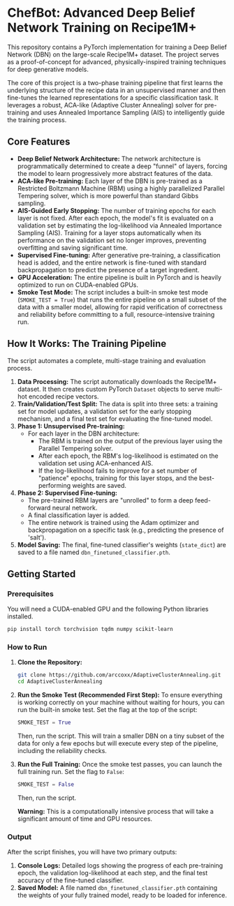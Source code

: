 # ChefBot: Advanced Deep Belief Network Training on Recipe1M+

This repository contains a PyTorch implementation for training a Deep Belief Network (DBN) on the large-scale Recipe1M+ dataset. The project serves as a proof-of-concept for advanced, physically-inspired training techniques for deep generative models.

The core of this project is a two-phase training pipeline that first learns the underlying structure of the recipe data in an unsupervised manner and then fine-tunes the learned representations for a specific classification task. It leverages a robust, ACA-like (Adaptive Cluster Annealing) solver for pre-training and uses Annealed Importance Sampling (AIS) to intelligently guide the training process.

## Core Features

*   **Deep Belief Network Architecture:** The network architecture is programmatically determined to create a deep "funnel" of layers, forcing the model to learn progressively more abstract features of the data.
*   **ACA-like Pre-training:** Each layer of the DBN is pre-trained as a Restricted Boltzmann Machine (RBM) using a highly parallelized Parallel Tempering solver, which is more powerful than standard Gibbs sampling.
*   **AIS-Guided Early Stopping:** The number of training epochs for each layer is not fixed. After each epoch, the model's fit is evaluated on a validation set by estimating the log-likelihood via Annealed Importance Sampling (AIS). Training for a layer stops automatically when its performance on the validation set no longer improves, preventing overfitting and saving significant time.
*   **Supervised Fine-tuning:** After generative pre-training, a classification head is added, and the entire network is fine-tuned with standard backpropagation to predict the presence of a target ingredient.
*   **GPU Acceleration:** The entire pipeline is built in PyTorch and is heavily optimized to run on CUDA-enabled GPUs.
*   **Smoke Test Mode:** The script includes a built-in smoke test mode (`SMOKE_TEST = True`) that runs the entire pipeline on a small subset of the data with a smaller model, allowing for rapid verification of correctness and reliability before committing to a full, resource-intensive training run.

## How It Works: The Training Pipeline

The script automates a complete, multi-stage training and evaluation process.

1.  **Data Processing:** The script automatically downloads the Recipe1M+ dataset. It then creates custom PyTorch `Dataset` objects to serve multi-hot encoded recipe vectors.
2.  **Train/Validation/Test Split:** The data is split into three sets: a training set for model updates, a validation set for the early stopping mechanism, and a final test set for evaluating the fine-tuned model.
3.  **Phase 1: Unsupervised Pre-training:**
    *   For each layer in the DBN architecture:
        *   The RBM is trained on the output of the previous layer using the Parallel Tempering solver.
        *   After each epoch, the RBM's log-likelihood is estimated on the validation set using ACA-enhanced AIS.
        *   If the log-likelihood fails to improve for a set number of "patience" epochs, training for this layer stops, and the best-performing weights are saved.
4.  **Phase 2: Supervised Fine-tuning:**
    *   The pre-trained RBM layers are "unrolled" to form a deep feed-forward neural network.
    *   A final classification layer is added.
    *   The entire network is trained using the Adam optimizer and backpropagation on a specific task (e.g., predicting the presence of 'salt').
5.  **Model Saving:** The final, fine-tuned classifier's weights (`state_dict`) are saved to a file named `dbn_finetuned_classifier.pth`.

## Getting Started

### Prerequisites

You will need a CUDA-enabled GPU and the following Python libraries installed.

```bash
pip install torch torchvision tqdm numpy scikit-learn
```

### How to Run

1.  **Clone the Repository:**
    ```bash
    git clone https://github.com/arccoxx/AdaptiveClusterAnnealing.git
    cd AdaptiveClusterAnnealing
    ```

2.  **Run the Smoke Test (Recommended First Step):**
    To ensure everything is working correctly on your machine without waiting for hours, you can run the built-in smoke test. Set the flag at the top of the script:
    ```python
    SMOKE_TEST = True
    ```
    Then, run the script. This will train a smaller DBN on a tiny subset of the data for only a few epochs but will execute every step of the pipeline, including the reliability checks.

3.  **Run the Full Training:**
    Once the smoke test passes, you can launch the full training run. Set the flag to `False`:
    ```python
    SMOKE_TEST = False
    ```
    Then, run the script.

    **Warning:** This is a computationally intensive process that will take a significant amount of time and GPU resources.

### Output

After the script finishes, you will have two primary outputs:

1.  **Console Logs:** Detailed logs showing the progress of each pre-training epoch, the validation log-likelihood at each step, and the final test accuracy of the fine-tuned classifier.
2.  **Saved Model:** A file named `dbn_finetuned_classifier.pth` containing the weights of your fully trained model, ready to be loaded for inference.
